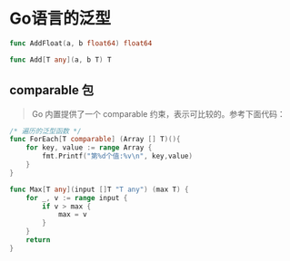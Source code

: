 # Go语言的泛型

```go
func AddFloat(a, b float64) float64

func Add[T any](a, b T) T
```

## comparable 包

> Go 内置提供了一个 comparable 约束，表示可比较的。参考下面代码：		

```go
/* 遍历的泛型函数 */
func ForEach[T comparable] (Array [] T)(){
	for key, value := range Array {
		fmt.Printf("第%d个值:%v\n", key,value)
	}
}
```

```go
func Max[T any](input []T "T any") (max T) { 
    for _, v := range input { 
        if v > max { 
            max = v 
        } 
    } 
    return 
}
```

